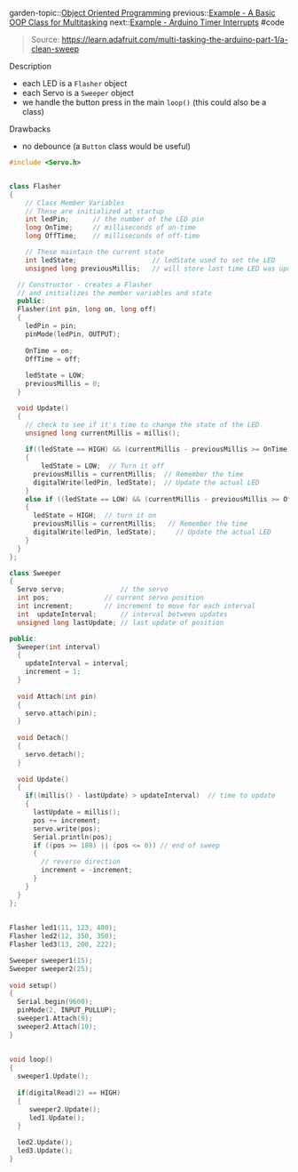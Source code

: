 garden-topic::[Object Oriented Programming](Object%20Oriented%20Programming.md)
previous::[Example - A Basic OOP Class for Multitasking](Example%20-%20A%20Basic%20OOP%20Class%20for%20Multitasking.md)
next::[Example - Arduino Timer Interrupts](Example%20-%20Arduino%20Timer%20Interrupts.md)
#code

> Source: https://learn.adafruit.com/multi-tasking-the-arduino-part-1/a-clean-sweep

Description
- each LED is a `Flasher` object
- each Servo is a `Sweeper` object
- we handle the button press in the main `loop()` (this could also be a class)

Drawbacks
- no debounce (a `Button` class would be useful)

```cpp
#include <Servo.h> 


class Flasher
{
	// Class Member Variables
	// These are initialized at startup
	int ledPin;      // the number of the LED pin
	long OnTime;     // milliseconds of on-time
	long OffTime;    // milliseconds of off-time

	// These maintain the current state
	int ledState;             		// ledState used to set the LED
	unsigned long previousMillis;  	// will store last time LED was updated

  // Constructor - creates a Flasher 
  // and initializes the member variables and state
  public:
  Flasher(int pin, long on, long off)
  {
	ledPin = pin;
	pinMode(ledPin, OUTPUT);     
	  
	OnTime = on;
	OffTime = off;
	
	ledState = LOW; 
	previousMillis = 0;
  }

  void Update()
  {
    // check to see if it's time to change the state of the LED
    unsigned long currentMillis = millis();
     
    if((ledState == HIGH) && (currentMillis - previousMillis >= OnTime))
    {
    	ledState = LOW;  // Turn it off
      previousMillis = currentMillis;  // Remember the time
      digitalWrite(ledPin, ledState);  // Update the actual LED
    }
    else if ((ledState == LOW) && (currentMillis - previousMillis >= OffTime))
    {
      ledState = HIGH;  // turn it on
      previousMillis = currentMillis;   // Remember the time
      digitalWrite(ledPin, ledState);	  // Update the actual LED
    }
  }
};

class Sweeper
{
  Servo servo;              // the servo
  int pos;              // current servo position 
  int increment;        // increment to move for each interval
  int  updateInterval;      // interval between updates
  unsigned long lastUpdate; // last update of position

public: 
  Sweeper(int interval)
  {
    updateInterval = interval;
    increment = 1;
  }
  
  void Attach(int pin)
  {
    servo.attach(pin);
  }
  
  void Detach()
  {
    servo.detach();
  }
  
  void Update()
  {
    if((millis() - lastUpdate) > updateInterval)  // time to update
    {
      lastUpdate = millis();
      pos += increment;
      servo.write(pos);
      Serial.println(pos);
      if ((pos >= 180) || (pos <= 0)) // end of sweep
      {
        // reverse direction
        increment = -increment;
      }
    }
  }
};
 
 
Flasher led1(11, 123, 400);
Flasher led2(12, 350, 350);
Flasher led3(13, 200, 222);

Sweeper sweeper1(15);
Sweeper sweeper2(25);
 
void setup() 
{ 
  Serial.begin(9600);
  pinMode(2, INPUT_PULLUP); 
  sweeper1.Attach(9);
  sweeper2.Attach(10);
} 
 
 
void loop() 
{ 
  sweeper1.Update();
  
  if(digitalRead(2) == HIGH)
  {
     sweeper2.Update();
     led1.Update();
  }
  
  led2.Update();
  led3.Update();
}
```
